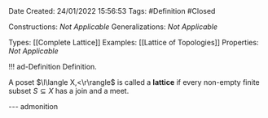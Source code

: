 <br />
<br />

Date Created: 24/01/2022 15:56:53
Tags: #Definition #Closed 

Constructions: _Not Applicable_
Generalizations: _Not Applicable_

Types: [[Complete Lattice]]
Examples: [[Lattice of Topologies]]
Properties: _Not Applicable_

!!! ad-Definition Definition.

A poset $\l\langle X,<\r\rangle$ is called a **lattice** if every non-empty finite subset $S\subseteq X$ has a join and a meet.

--- admonition
